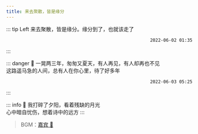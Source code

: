 ```yaml
---
title: 来去聚散，皆是缘分
---
```


::: tip Left
来去聚散，皆是缘分。缘分到了，也就该走了

<p style="text-align: right;"><code>2022-06-02 01:35</code></p>
:::

::: danger 👋
一晃两三年，匆匆又夏天，有人再见，有人却再也不见<br/>
这路遥马急的人间，总有人在你心里，待了好多年

<p style="text-align: right;"><code>2022-06-03 05:25</code></p>
:::

::: info 🌇
我打碎了夕阳，看着残缺的月光<br/>
心中暗自忧伤，想着诗中的远方
:::

> BGM：[嘉宾 🎵](https://www.kugou.com/song/1ectjue9.html#hash=0E18C0E1405168FA54738BC2397BBD98&album_id=39699796)